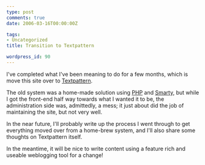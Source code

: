 ```yaml
---
type: post
comments: true
date: 2006-03-16T00:00:00Z

tags:
- Uncategorized
title: Transition to Textpattern

wordpress_id: 90
---
```


I've completed what I've been meaning to do for a few months, which is move this site over to [Textpattern](http://www.textpattern.com). 


	

The old system was a home-made solution using [PHP](http://www.php.net) and [Smarty](http://smarty.php.net), but while I got the front-end half way towards what I wanted it to be, the administration side was, admittedly, a mess; it just about did the job of maintaining the site, but not very well. 


	

In the near future, I'll probably write up the process I went through to get everything moved over from a home-brew system, and I'll also share some thoughts on Textpattern itself. 


	

In the meantime, it will be nice to write content using a feature rich and useable weblogging tool for a change!

